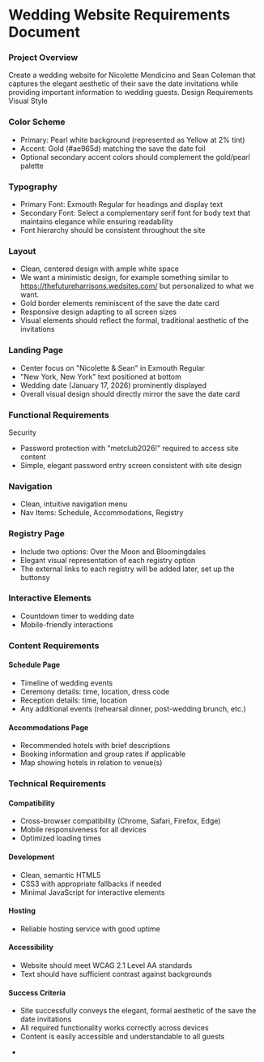# Wedding Website Requirements Document

###  Project Overview
Create a wedding website for Nicolette Mendicino and Sean Coleman that captures the elegant aesthetic of their save the date invitations while providing important information to wedding guests.
Design Requirements
Visual Style

### Color Scheme

- Primary: Pearl white background (represented as Yellow at 2% tint)
- Accent: Gold (#ae965d) matching the save the date foil
- Optional secondary accent colors should complement the gold/pearl palette


### Typography

- Primary Font: Exmouth Regular for headings and display text
- Secondary Font: Select a complementary serif font for body text that maintains elegance while ensuring readability
- Font hierarchy should be consistent throughout the site


### Layout

- Clean, centered design with ample white space
- We want a minimistic design, for example something similar to https://thefutureharrisons.wedsites.com/ but personalized to what we want. 
- Gold border elements reminiscent of the save the date card
- Responsive design adapting to all screen sizes
- Visual elements should reflect the formal, traditional aesthetic of the invitations


### Landing Page

- Center focus on "Nicolette & Sean" in Exmouth Regular
- "New York, New York" text positioned at bottom
- Wedding date (January 17, 2026) prominently displayed
- Overall visual design should directly mirror the save the date card



### Functional Requirements

Security

- Password protection with "metclub2026!" required to access site content
- Simple, elegant password entry screen consistent with site design


### Navigation

- Clean, intuitive navigation menu
- Nav Items: Schedule, Accommodations, Registry


### Registry Page

- Include two options: Over the Moon and Bloomingdales
- Elegant visual representation of each registry option
- The external links to each registry will be added later, set up the buttonsy


### Interactive Elements

- Countdown timer to wedding date 
- Mobile-friendly interactions


### Content Requirements

#### Schedule Page

- Timeline of wedding events
- Ceremony details: time, location, dress code
- Reception details: time, location
- Any additional events (rehearsal dinner, post-wedding brunch, etc.)


#### Accommodations Page

- Recommended hotels with brief descriptions
- Booking information and group rates if applicable
- Map showing hotels in relation to venue(s)


###  Technical Requirements

#### Compatibility

- Cross-browser compatibility (Chrome, Safari, Firefox, Edge)
- Mobile responsiveness for all devices
- Optimized loading times


#### Development

- Clean, semantic HTML5
- CSS3 with appropriate fallbacks if needed
- Minimal JavaScript for interactive elements

#### Hosting

- Reliable hosting service with good uptime


#### Accessibility

- Website should meet WCAG 2.1 Level AA standards
- Text should have sufficient contrast against backgrounds


#### Success Criteria

- Site successfully conveys the elegant, formal aesthetic of the save the date invitations
- All required functionality works correctly across devices
- Content is easily accessible and understandable to all guests
* 